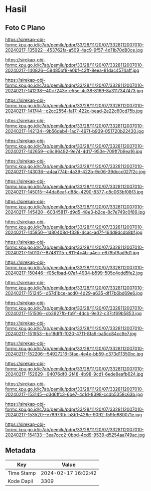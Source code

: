 # Hasil

## Foto C Plano

https://sirekap-obj-formc.kpu.go.id/c7ab/pemilu/pdpr/33/28/11/20/07/3328112007010-20240217-135922--453762fa-a509-4ac9-9f57-4d11b70d80ce.jpg

https://sirekap-obj-formc.kpu.go.id/c7ab/pemilu/pdpr/33/28/11/20/07/3328112007010-20240217-140826--59485bf8-e0bf-43ff-8eea-81dac4574aff.jpg

https://sirekap-obj-formc.kpu.go.id/c7ab/pemilu/pdpr/33/28/11/20/07/3328112007010-20240217-141238--40c7243e-e55e-4c38-8169-8a3117347473.jpg

https://sirekap-obj-formc.kpu.go.id/c7ab/pemilu/pdpr/33/28/11/20/07/3328112007010-20240217-141744--c2cc2554-fa17-422c-bead-2e22c60cd75b.jpg

https://sirekap-obj-formc.kpu.go.id/c7ab/pemilu/pdpr/33/28/11/20/07/3328112007010-20240217-142134--9b56deb4-1ac7-497f-b939-051720b22430.jpg

https://sirekap-obj-formc.kpu.go.id/c7ab/pemilu/pdpr/33/28/11/20/07/3328112007010-20240217-142659--c6c96492-9e74-4d17-953e-709ff7b9ea16.jpg

https://sirekap-obj-formc.kpu.go.id/c7ab/pemilu/pdpr/33/28/11/20/07/3328112007010-20240217-143036--a4aa774b-4a39-422b-9c06-39dccc027f2c.jpg

https://sirekap-obj-formc.kpu.go.id/c7ab/pemilu/pdpr/33/28/11/20/07/3328112007010-20240217-145015--44da6eaf-d88c-4290-8377-c8c063bf08f3.jpg

https://sirekap-obj-formc.kpu.go.id/c7ab/pemilu/pdpr/33/28/11/20/07/3328112007010-20240217-145420--60345817-d9d5-48e3-b2ce-8c7e749c0f89.jpg

https://sirekap-obj-formc.kpu.go.id/c7ab/pemilu/pdpr/33/28/11/20/07/3328112007010-20240217-145850--1d80408d-f338-4cac-ad7f-164d9dcdb8bf.jpg

https://sirekap-obj-formc.kpu.go.id/c7ab/pemilu/pdpr/33/28/11/20/07/3328112007010-20240217-150107--87481115-c811-4c4b-a4ec-e679bf9ad9d1.jpg

https://sirekap-obj-formc.kpu.go.id/c7ab/pemilu/pdpr/33/28/11/20/07/3328112007010-20240217-150446--f05cfbad-07af-4934-b599-505c4cdd5fe2.jpg

https://sirekap-obj-formc.kpu.go.id/c7ab/pemilu/pdpr/33/28/11/20/07/3328112007010-20240217-151245--d57d1bce-acd0-4d29-a635-df17b6bd69e6.jpg

https://sirekap-obj-formc.kpu.go.id/c7ab/pemilu/pdpr/33/28/11/20/07/3328112007010-20240217-151506--cb3927fb-fb91-4dcb-9e32-c37cf69b5853.jpg

https://sirekap-obj-formc.kpu.go.id/c7ab/pemilu/pdpr/33/28/11/20/07/3328112007010-20240217-151953--bc18dfff-f020-4711-8fa9-ba5cc84cc9e7.jpg

https://sirekap-obj-formc.kpu.go.id/c7ab/pemilu/pdpr/33/28/11/20/07/3328112007010-20240217-152206--54927216-3fae-4e4e-bb59-c373d11350bc.jpg

https://sirekap-obj-formc.kpu.go.id/c7ab/pemilu/pdpr/33/28/11/20/07/3328112007010-20240217-152629--94076df0-2f48-4b98-9cd1-6ede8eafb624.jpg

https://sirekap-obj-formc.kpu.go.id/c7ab/pemilu/pdpr/33/28/11/20/07/3328112007010-20240217-153145--d3d6ffc3-6be7-4c1d-8398-ccdb5358c63b.jpg

https://sirekap-obj-formc.kpu.go.id/c7ab/pemilu/pdpr/33/28/11/20/07/3328112007010-20240217-153520--e78973fb-b8b1-426e-9092-f59fe880071e.jpg

https://sirekap-obj-formc.kpu.go.id/c7ab/pemilu/pdpr/33/28/11/20/07/3328112007010-20240217-154133--3ea7ccc2-0bbd-4cd9-9539-d5254aa749ac.jpg


## Metadata

| Key        | Value               |
| ---------- | ------------------- |
| Time Stamp | 2024-02-17 16:02:42 |
| Kode Dapil | 3309                |




